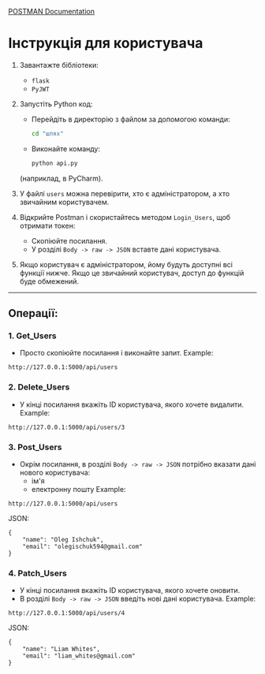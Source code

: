 [POSTMAN Documentation](https://documenter.getpostman.com/view/41844541/2sAYX6qNLY)

# Інструкція для користувача

1. Завантажте бібліотеки:
   - `flask`
   - `PyJWT`

2. Запустіть Python код:
   - Перейдіть в директорію з файлом за допомогою команди:
     ```bash
     cd "шлях"
     ```
   - Виконайте команду:
     ```bash
     python api.py
     ```
   (наприклад, в PyCharm).

3. У файлі `users` можна перевірити, хто є адміністратором, а хто звичайним користувачем.

4. Відкрийте Postman і скористайтесь методом `Login_Users`, щоб отримати токен:
   - Скопіюйте посилання.
   - У розділі `Body -> raw -> JSON` вставте дані користувача.

5. Якщо користувач є адміністратором, йому будуть доступні всі функції нижче. Якщо це звичайний користувач, доступ до функцій буде обмежений.

---

## Операції:

### 1. **Get_Users**
   - Просто скопіюйте посилання і виконайте запит.
Example:
```
http://127.0.0.1:5000/api/users
```
### 2. **Delete_Users**
   - У кінці посилання вкажіть ID користувача, якого хочете видалити.
Example:
```
http://127.0.0.1:5000/api/users/3
```
### 3. **Post_Users**
   - Окрім посилання, в розділі `Body -> raw -> JSON` потрібно вказати дані нового користувача:
     - ім'я
     - електронну пошту
Example:
```
http://127.0.0.1:5000/api/users
```
JSON:
```
{
    "name": "Oleg Ishchuk",
    "email": "olegischuk594@gmail.com"
}
```
### 4. **Patch_Users**
   - У кінці посилання вкажіть ID користувача, якого хочете оновити.
   - В розділі `Body -> raw -> JSON` введіть нові дані користувача.
Example:
```
http://127.0.0.1:5000/api/users/4
```
JSON:
```
{
    "name": "Liam Whites",
    "email": "liam_whites@gmail.com"
}
```

